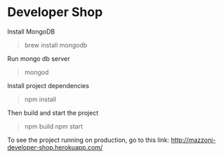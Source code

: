 # Developer Shop

Install MongoDB
> brew install mongodb

Run mongo db server
> mongod

Install project dependencies
> npm install

Then build and start the project
> npm build
> npm start



To see the project running on production, go to this link:
http://mazzoni-developer-shop.herokuapp.com/

